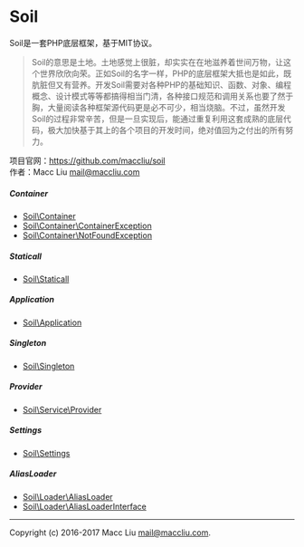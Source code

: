 # Soil

Soil是一套PHP底层框架，基于MIT协议。

> Soil的意思是土地。土地感觉上很脏，却实实在在地滋养着世间万物，让这个世界欣欣向荣。正如Soil的名字一样，PHP的底层框架大抵也是如此，既肮脏但又有营养。开发Soil需要对各种PHP的基础知识、函数、对象、编程概念、设计模式等等都搞得相当门清，各种接口规范和调用关系也要了然于胸，大量阅读各种框架源代码更是必不可少，相当烧脑。不过，虽然开发Soil的过程非常辛苦，但是一旦实现后，能通过重复利用这套成熟的底层代码，极大加快基于其上的各个项目的开发时间，绝对值回为之付出的所有努力。

项目官网：<https://github.com/maccliu/soil>  
作者：Macc Liu <mail@maccliu.com>


##### Container

* [Soil\Container](Container.md)
* [Soil\Container\ContainerException](Container/ContainerException.md)
* [Soil\Container\NotFoundException](Container/NotFoundException.md)

##### Staticall

* [Soil\Staticall](Staticall.md)

##### Application

* [Soil\Application](Application.md)

##### Singleton

* [Soil\Singleton](Singleton.md)

##### Provider

* [Soil\Service\Provider](Service/Provider.md)

##### Settings

* [Soil\Settings](Settings.md)

##### AliasLoader

* [Soil\Loader\AliasLoader](Loader/AliasLoader.md)
* [Soil\Loader\AliasLoaderInterface](Loader/AliasLoaderInterface.md)

--------
Copyright (c) 2016-2017 Macc Liu <mail@maccliu.com>.